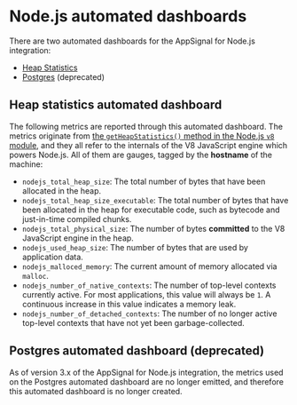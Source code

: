 # Node.js automated dashboards

There are two automated dashboards for the AppSignal for Node.js integration:

- [Heap Statistics](#heap-statistics-automated-dashboard)
- [Postgres](#postgres-automated-dashboard-deprecated) (deprecated)

## Heap statistics automated dashboard

The following metrics are reported through this automated dashboard. The metrics originate from [the `getHeapStatistics()` method in the Node.js `v8` module](https://nodejs.org/api/v8.html#v8getheapstatistics), and they all refer to the internals of the V8 JavaScript engine which powers Node.js. All of them are gauges, tagged by the **hostname** of the machine:

- `nodejs_total_heap_size`: The total number of bytes that have been allocated in the heap.
- `nodejs_total_heap_size_executable`: The total number of bytes that have been allocated in the heap for executable code, such as bytecode and just-in-time compiled chunks.
- `nodejs_total_physical_size`: The number of bytes **committed** to the V8 JavaScript engine in the heap.
- `nodejs_used_heap_size`: The number of bytes that are used by application data.
- `nodejs_malloced_memory`: The current amount of memory allocated via `malloc`.
- `nodejs_number_of_native_contexts`: The number of top-level contexts currently active. For most applications, this value will always be `1`. A continuous increase in this value indicates a memory leak.
- `nodejs_number_of_detached_contexts`: The number of no longer active top-level contexts that have not yet been garbage-collected.

## Postgres automated dashboard (deprecated)

As of version 3.x of the AppSignal for Node.js integration, the metrics used on the Postgres automated dashboard are no longer emitted, and therefore this automated dashboard is no longer created.

